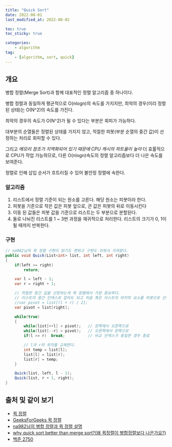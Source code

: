 ```yaml
---
title: "Quick Sort"
date: 2022-08-01
last_modified_at: 2022-08-02

toc: true
toc_sticky: true

categories:
    - algorithm
tag:
    - [algorithm, sort, quick]
---
```


## 개요

병합 정렬(Merge Sort)과 함께 대표적인 정렬 알고리즘 중 하나이다.

병합 정렬과 동일하게 평균적으로 O(nlogn)의 속도를 가지지만, 최악의 경우(미리 정렬된 상태)는 O(N^2)의 속도를 가진다.

최악의 경우의 속도가 O(N^2)가 될 수 있다는 부분은 회피가 가능하다.

대부분의 순열들은 정렬된 상태를 가지지 않고, 적절한 피봇(부분 순열의 중간 값)이 선정하는 처리로 회피할 수 있다.

그리고 *메모리 참조가 지역화되어 있기 때문에 CPU 캐시의 히트율이 높아* 더 효률적으로 CPU가 작업 가능하므로, 다른 O(nlogn)속도의 정렬 알고리즘보다 더 나은 속도를 보여준다.

정렬로 인해 삽입 순서가 흐트러질 수 있어 불안정 정렬에 속한다.

### 알고리즘

1. 리스트에서 정렬 기준이 되는 원소를 고른다. 해당 원소는 피봇이라 한다.
2. 피봇을 기준으로 작은 값은 피봇 앞으로, 큰 값은 피봇의 뒤로 이동시킨다
3. 이동 된 값들은 피봇 값을 기준으로 리스트는 두 부분으로 분할된다.
4. 둘로 나눠진 리스트를 1 ~ 3번 과정을 재귀적으로 처리한다. 리스트의 크기가 0, 1이 될 때까지 반복한다.

### 구현

```cs
// na982님의 퀵 정렬 구현이 읽기도 편하고 구현도 쉬워서 가져왔다.
public void Quick(List<int> list, int left, int right)
{
    if(left >= right)
        return;

    var l = left - 1;
    var r = right + 1;

    // 적절한 중간 값을 선정하는게 퀵 정렬에서 가장 중요하다.
    // 리스트의 중간 인덱스로 잡아도 되고 처음 혹은 리스트의 마지막 요소를 피봇으로 선택한다.
    //var pivot = list[(l + r) / 2];         
    var pivot = list[right];         

    while(true)
    {
        while(list[++l] < pivot);   // 왼쪽에서 오른쪽으로
        while(list[--r] > pivot);   // 오른쪽에서 왼쪽으로
        if(l >= r)  break;          // 비교 인덱스가 동일한 경우 종료

        // l과 r의 위치를 교체한다.
        int temp = list[l];
        list[l] = list[r];
        list[r] = temp;
    }

    Quick(list, left, l - 1);
    Quick(list, r + 1, right);
}
```

## 출처 및 같이 보기

- [퀵 정렬](https://ko.wikipedia.org/wiki/%ED%80%B5_%EC%A0%95%EB%A0%AC)
- [GeeksForGeeks 퀵 정렬](https://www.geeksforgeeks.org/quick-sort/)
- [na982님의 병합 정렬과 퀵 정렬 설명](https://na982.tistory.com/109?category=92742)
- [why quick sort better than merge sort?(왜 퀵정렬이 병합정렬보다 나은가요?)](https://stackoverflow.com/questions/70402/why-is-quicksort-better-than-mergesort)
- [백준 2750](https://www.acmicpc.net/problem/2750)